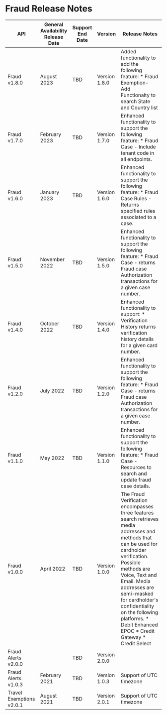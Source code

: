 # Fraud Release Notes
| API                      | General Availability Release Date | Support End Date | Version       | Release Notes                                                                                                                                                                                                                                                                                                                                |
|--------------------------|-----------------------------------|------------------|---------------|----------------------------------------------------------------------------------------------------------------------------------------------------------------------------------------------------------------------------------------------------------------------------------------------------------------------------------------------|
| Fraud v1.8.0             | August 2023                       | TBD              | Version 1.8.0 | Added functionality to add the following feature: * Fraud Exemption- Add Functionalty to search State and Country list                                                                                                                                                                                                                       |
| Fraud v1.7.0             | February 2023                     | TBD              | Version 1.7.0 | Enhanced functionality to support the following feature: * Fraud Case - Include tenant code in all endpoints.                                                                                                                                                                                                                                |
| Fraud v1.6.0             | January 2023                      | TBD              | Version 1.6.0 | Enhanced functionality to support the following feature: * Fraud Case Rules - Returns specified rules associated to a case.                                                                                                                                                                                                                  |
| Fraud v1.5.0             | November 2022                     | TBD              | Version 1.5.0 | Enhanced functionality to support the following feature: * Fraud Case - returns Fraud case Authorization transactions for a given case number.                                                                                                                                                                                               |
| Fraud v1.4.0             | October 2022                      | TBD              | Version 1.4.0 | Enhanced functionality to support: * Verification History returns verification history details for a given card number.                                                                                                                                                                                                                      |
| Fraud v1.2.0             | July 2022                         | TBD              | Version 1.2.0 | Enhanced functionality to support the following feature: * Fraud Case - returns Fraud case Authorization transactions for a given case number.                                                                                                                                                                                               |
| Fraud v1.1.0             | May 2022                          | TBD              | Version 1.1.0 | Enhanced functionality to support the following feature: * Fraud Case - Resources to search and update fraud case details.                                                                                                                                                                                                                   |
| Fraud v1.0.0             | April 2022                        | TBD              | Version 1.0.0 | The Fraud Verification encompasses three features search retrieves media addresses and methods that can be used for cardholder verification. Possible methods are Voice, Text and Email. Media addresses are semi-masked for cardholder's confidentiality on the following platforms. * Debit Enhanced EPOC * Credit Gateway * Credit Select |
| Fraud Alerts v2.0.0      |                                   | TBD              | Version 2.0.0 |                                                                                                                                                                                                                                                                                                                                              |
| Fraud Alerts v1.0.3      | February 2021                     | TBD              | Version 1.0.3 | Support of UTC timezone                                                                                                                                                                                                                                                                                                                      |
| Travel Exemptions v2.0.1 | August 2021                       | TBD              | Version 2.0.1 | Support of UTC timezone                                                                                                                                                                                                                                                                                                                      |
